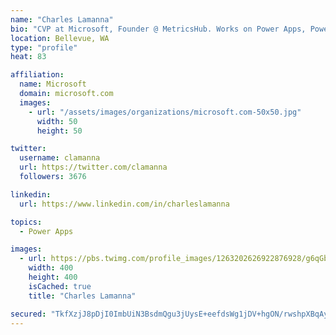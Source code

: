 ```yaml
---
name: "Charles Lamanna"
bio: "CVP at Microsoft, Founder @ MetricsHub. Works on Power Apps, Power Automate, Power Virtual Agent, Common Data Service and Dynamics 365."
location: Bellevue, WA
type: "profile"
heat: 83

affiliation:
  name: Microsoft
  domain: microsoft.com
  images:
    - url: "/assets/images/organizations/microsoft.com-50x50.jpg"
      width: 50
      height: 50

twitter:
  username: clamanna
  url: https://twitter.com/clamanna
  followers: 3676

linkedin:
  url: https://www.linkedin.com/in/charleslamanna

topics:
  - Power Apps

images:
  - url: https://pbs.twimg.com/profile_images/1263202626922876928/g6qGbHZ-_400x400.jpg
    width: 400
    height: 400
    isCached: true
    title: "Charles Lamanna"

secured: "TkfXzjJ8pDjI0ImbUiN3BsdmQgu3jUysE+eefdsWg1jDV+hgON/rwshpXBqAyJLvju/qLOp6wGiRZrFSOHQr8bPzfOu2B4EoCHWcp/Rwl9SNHzTYsFELxiPswudn7Cy1i1zlcM/2aUkepb63Rkpz2YmfpPI/kDN/0wiiRyACPEvXsS8dacGy/Ma/3sAVSlIyW/H0AtIhISJYvEOIt5twhqa8tzidyhgLtNcwN36wq4DTMYP+z9i4ns2NxuspI8zjrhtdxXdVz443TpXkLKJoOHd78RfLqthl18nJCqg9KCA2iUrut6XsTnVUm0G60fLVU35coqPH4+INSYF+b00mYbmVu7Jkv6g2ytD6fcpsq2MVL0GY1/N1VWag606ar1PW4ojBlw5ahCvl3EDOAGXHMEpHQvAT/K4wcLcGO4eUP1k=;4vUWrTCwQbatdZ+yTHlobg=="
---
```


